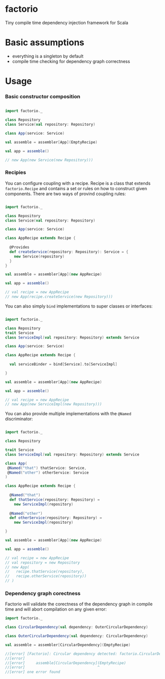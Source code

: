 # factorio
Tiny compile time dependency injection framework for Scala

# Basic assumptions
- everything is a singleton by default
- compile time checking for dependency graph correctness 

# Usage

### Basic constructor composition
```scala

import factorio._

class Repository
class Service(val repository: Repository)

class App(service: Service)

val assemble = assembler[App](EmptyRecipe)

val app = assemble()

// new App(new Service(new Repository)))

```

### Recipies

You can configure coupling with a recipe. Recipe is a class that extends `factorio.Recipe` and contains a set or rules on how to construct given components.
There are two ways of provind coupling rules:

```scala

import factorio._

class Repository
class Service(val repository: Repository)

class App(service: Service)

class AppRecipe extends Recipe {
  
  @Provides
  def createService(repository: Repository): Service = {
    new Service(repository)
  }
}

val assemble = assembler[App](new AppRecipe)

val app = assemble()

// val recipe = new AppRecipe
// new App(recipe.createService(new Repository)))

```
You can also simply `bind` implementations to super classes or interfaces:
```scala

import factorio._

class Repository
trait Service
class ServiceImpl(val repository: Repository) extends Service

class App(service: Service)

class AppRecipe extends Recipe {
  
  val serviceBinder = bind[Service].to[ServiceImpl]

}

val assemble = assembler[App](new AppRecipe)

val app = assemble()

// val recipe = new AppRecipe
// new App(new ServiceImpl(new Repository)))

```
You can also provide multiple implementations with the `@Named` discriminator:
 ```scala
 
 import factorio._
 
 class Repository

 trait Service
 class ServiceImpl(val repository: Repository) extends Service
 
 class App(
  @Named("that") thatService: Service, 
  @Named("other") otherService: Service
)
 
 class AppRecipe extends Recipe {
   
   @Named("that")
   def thatService(repository: Repository) =
     new ServiceImpl(repository) 
   
   @Named("other")
   def otherService(repository: Repository) =
     new ServiceImpl(repository)

 }
 
 val assemble = assembler[App](new AppRecipe)
 
 val app = assemble()
 
 // val recipe = new AppRecipe
 // val repository = new Repository
 // new App(
 //   recipe.thatService(repository), 
 //   recipe.otherService(repository))
 // )
 
 ```
### Dependency graph corectness
Factorio will validate the corectness of the dependency graph in compile time and will abort compilation on any given error:
```scala
import factorio._

class CircularDependency(val dependency: OuterCircularDependency)

class OuterCircularDependency(val dependency: CircularDependency)

val assemble = assembler[CircularDependency](EmptyRecipe)

//[error] [Factorio]: Circular dependency detected: factorio.CircularDependency -> factorio.OuterCircularDependency -> factorio.CircularDependency
//[error]
//[error]     assemble[CircularDependency](EmptyRecipe)
//[error]                                 ^
//[error] one error found

```




